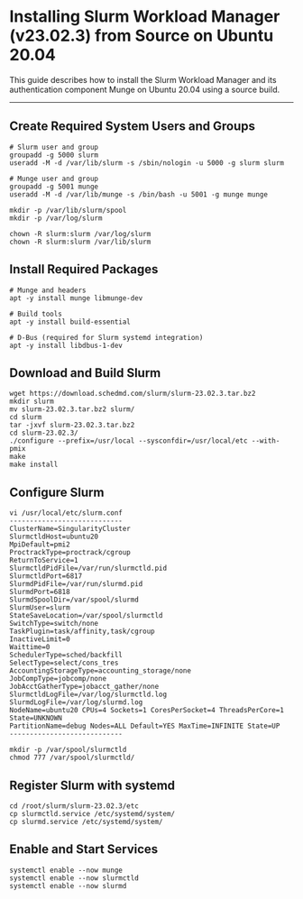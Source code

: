 # Installing Slurm Workload Manager (v23.02.3) from Source on Ubuntu 20.04

This guide describes how to install the Slurm Workload Manager and its authentication component Munge on Ubuntu 20.04 using a source build.

---

## Create Required System Users and Groups
```
# Slurm user and group
groupadd -g 5000 slurm
useradd -M -d /var/lib/slurm -s /sbin/nologin -u 5000 -g slurm slurm

# Munge user and group
groupadd -g 5001 munge
useradd -M -d /var/lib/munge -s /bin/bash -u 5001 -g munge munge

mkdir -p /var/lib/slurm/spool
mkdir -p /var/log/slurm

chown -R slurm:slurm /var/log/slurm
chown -R slurm:slurm /var/lib/slurm
```

## Install Required Packages
```
# Munge and headers
apt -y install munge libmunge-dev

# Build tools
apt -y install build-essential

# D-Bus (required for Slurm systemd integration)
apt -y install libdbus-1-dev
```

## Download and Build Slurm
```
wget https://download.schedmd.com/slurm/slurm-23.02.3.tar.bz2
mkdir slurm
mv slurm-23.02.3.tar.bz2 slurm/
cd slurm
tar -jxvf slurm-23.02.3.tar.bz2
cd slurm-23.02.3/
./configure --prefix=/usr/local --sysconfdir=/usr/local/etc --with-pmix
make
make install
```

## Configure Slurm
```
vi /usr/local/etc/slurm.conf
----------------------------
ClusterName=SingularityCluster
SlurmctldHost=ubuntu20
MpiDefault=pmi2
ProctrackType=proctrack/cgroup
ReturnToService=1
SlurmctldPidFile=/var/run/slurmctld.pid
SlurmctldPort=6817
SlurmdPidFile=/var/run/slurmd.pid
SlurmdPort=6818
SlurmdSpoolDir=/var/spool/slurmd
SlurmUser=slurm
StateSaveLocation=/var/spool/slurmctld
SwitchType=switch/none
TaskPlugin=task/affinity,task/cgroup
InactiveLimit=0
Waittime=0
SchedulerType=sched/backfill
SelectType=select/cons_tres
AccountingStorageType=accounting_storage/none
JobCompType=jobcomp/none
JobAcctGatherType=jobacct_gather/none
SlurmctldLogFile=/var/log/slurmctld.log
SlurmdLogFile=/var/log/slurmd.log
NodeName=ubuntu20 CPUs=4 Sockets=1 CoresPerSocket=4 ThreadsPerCore=1 State=UNKNOWN
PartitionName=debug Nodes=ALL Default=YES MaxTime=INFINITE State=UP
----------------------------

mkdir -p /var/spool/slurmctld
chmod 777 /var/spool/slurmctld/
```

## Register Slurm with systemd
```
cd /root/slurm/slurm-23.02.3/etc
cp slurmctld.service /etc/systemd/system/
cp slurmd.service /etc/systemd/system/
```

## Enable and Start Services
```
systemctl enable --now munge
systemctl enable --now slurmctld
systemctl enable --now slurmd
```
